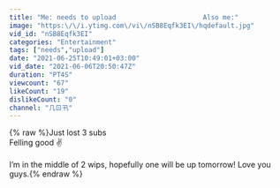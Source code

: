 ```yaml
---
title: "Me: needs to upload                      Also me:"
image: "https:\/\/i.ytimg.com\/vi\/nSB8Eqfk3EI\/hqdefault.jpg"
vid_id: "nSB8Eqfk3EI"
categories: "Entertainment"
tags: ["needs","upload"]
date: "2021-06-25T10:49:01+03:00"
vid_date: "2021-06-06T20:50:47Z"
duration: "PT4S"
viewcount: "67"
likeCount: "19"
dislikeCount: "0"
channel: "几ㄖ卂"
---
```

{% raw %}Just lost 3 subs <br />Felling good ✌️<br /><br />I’m in the middle of 2 wips, hopefully one will be up tomorrow! Love you guys.{% endraw %}
